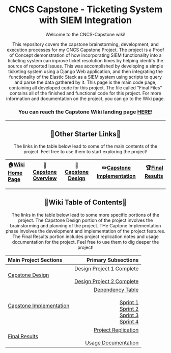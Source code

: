 <h1 align="center">
CNCS Capstone - Ticketing System with SIEM Integration
</h1>

<p align="center">
Welcome to the CNCS-Capstone wiki!
</p>

<p align="center">
This repository covers the capstone brainstorming, development, and execution processes for my CNCS Capstone Project. The project is a Proof of Concept demonstration of how incorporating SIEM functionality into a ticketing system can inprove ticket resolution times by helping identify the source of reported issues. This was accomplished by developing a simple ticketing system using a Django Web application, and then integrating the functionality of the Elastic Stack as a SIEM system using scripts to query and parse the data gathered by it. This page is the main code page, containing all developed code for this project. The file called "Final Files" contains all of the finished and functional code for this project. For more information and documentation on the project, you can go to the Wiki page.
</p>

<div align="center">
  
### You can reach the Capstone Wiki landing page [HERE](https://github.com/Zacham17/CNCS-Capstone/wiki)!

</div>

***

<h2 align="center">
🔗Other Starter Links🔗
</h2>

<p align="center">
The links in the table below lead to some of the main contents of the project. Feel free to use them to start exploring the project!
</p>

<div align="center">
  
| 🏠[Wiki Home Page](https://github.com/Zacham17/CNCS-Capstone/wiki) | 📓[Capstone Overview](https://github.com/Zacham17/CNCS-Capstone/wiki#capstone-overview) | 🧠[Capstone Design](https://github.com/Zacham17/CNCS-Capstone/wiki#capstone-design) | ✏️[Capstone Implementation](https://github.com/Zacham17/CNCS-Capstone/wiki#capstone-implementation) | 🏆[Final Results](https://github.com/Zacham17/CNCS-Capstone/wiki#final-results) |
| :--- | :---: | :---: | :---: | ---: |

</div>

***

<h2 align="center">
🔗Wiki Table of Contents🔗
</h2>

<p align="center">
The links in the table below lead to some more specific portions of the project. The Capstone Design portion of the project involves the brainstorming and planning of the project. THe Captone Implementation phase involves the development and implementation of the project features. The Final Results portion includes project replication notes and usage documentation for the project. Feel free to use them to dig deeper the project!
</p>

<div align="center">

| Main Project Sections | Primary Subsections |
|:--------|-------:|
| [Capstone Design](https://github.com/Zacham17/CNCS-Capstone/wiki#capstone-design) | [Design Project 1 Complete](https://github.com/Zacham17/CNCS-Capstone/wiki/Design-Project-1-Complete) <br><br> [Design Project 2 Complete](https://github.com/Zacham17/CNCS-Capstone/wiki/Design-Project-2-Complete) |
| [Capstone Implementation](https://github.com/Zacham17/CNCS-Capstone/wiki#capstone-implementation) | [Dependency Table](https://github.com/Zacham17/CNCS-Capstone/wiki/Dependency-Table) <br><br> [Sprint 1](https://github.com/Zacham17/CNCS-Capstone/wiki/Capstone-Implementation-%E2%80%90-Sprint-1) <br> [Sprint 2](https://github.com/Zacham17/CNCS-Capstone/wiki/Capstone-Implementation-%E2%80%90-Sprint-2) <br> [Sprint 3](https://github.com/Zacham17/CNCS-Capstone/wiki/Capstone-Implementation-%E2%80%90-Sprint-3) <br> [Sprint 4](https://github.com/Zacham17/CNCS-Capstone/wiki/Capstone-Implementation-%E2%80%90-Sprint-4) | 
| [Final Results](https://github.com/Zacham17/CNCS-Capstone/wiki#final-results) | [Project Replication](https://github.com/Zacham17/CNCS-Capstone/wiki/%F0%9F%94%97%E2%9C%8D%EF%B8%8FProject-Replication%E2%9C%8D%EF%B8%8F%F0%9F%94%97) <br><br> [Usage Documentation](https://github.com/Zacham17/CNCS-Capstone/wiki/%F0%9F%94%97%F0%9F%93%96Usage-Documentation%F0%9F%93%96%F0%9F%94%97) |

</div>



